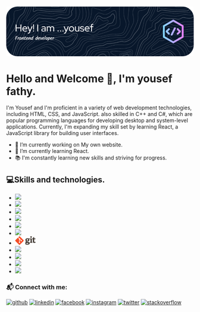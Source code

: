 ![I am a Frontend developer.](./github-header-image%20(1).png)

# Hello and Welcome 👋, I'm yousef fathy.

<!-- I'm yousef, and I'm a Frontend developer. I really enjoy learning languages and frameworks like React and C++, as well as working in Javascript and C#. I also enjoy competitive programming.
 -->
I'm Yousef and I'm proficient in a variety of web development technologies, including HTML, CSS, and JavaScript. also skilled in C++ and C#, which are popular programming languages for developing desktop and system-level applications. Currently, I'm expanding my skill set by learning React, a JavaScript library for building user interfaces.


* 🔭 I’m currently working on My own website.
* 🌱 I’m currently learning React.
* 📚 I'm constantly learning new skills and striving for progress.


## 💻Skills and technologies.

- <img src="https://img.shields.io/badge/HTML5-E34F26?style=for-the-badge&logo=html5&logoColor=white">
- <img src="https://img.shields.io/badge/CSS3-1572B6?style=for-the-badge&logo=css3&logoColor=white">
- <img src="https://img.shields.io/badge/-JavaScript-eed718?style=flat&logo=javascript&logoColor=ffffff">
- <img src="https://img.shields.io/badge/C%2B%2B-00599C?style=for-the-badge&logo=c%2B%2B&logoColor=white">
- <img src="https://img.shields.io/badge/C%23-239120?style=for-the-badge&logo=c-sharp&logoColor=white">
- <img src="https://img.shields.io/badge/-React-000000?style=flat&logo=react&logoColor=00c8ff">
- <img src="logo@2x.png" width="55px">
- <img src="http://img.shields.io/badge/-Github-000000?style=flat&logo=github&logoColor=FFFFFF">
- <img src="http://img.shields.io/badge/-VS%20Code-007ACC?style=flat&logo=visual%20studio%20code&logoColor=white">
- <img src="https://img.shields.io/badge/Visual_Studio-5C2D91?style=for-the-badge&logo=visual%20studio&logoColor=white">
- <img src="https://img.shields.io/badge/Notion-000000?style=for-the-badge&logo=notion&logoColor=white">




<!-- * 🔭 I’m currently working on My own website.
* 🌱 I’m currently learning React.
* 📚 I'm constantly learning new skills and striving for progress.
 -->
### 📬 Connect with me:
[<img src='https://cdn.jsdelivr.net/npm/simple-icons@3.0.1/icons/github.svg' alt='github' height='40'>](https://github.com/yousseffathy110) [<img src='https://cdn.jsdelivr.net/npm/simple-icons@3.0.1/icons/linkedin.svg' alt='linkedin' height='40' style="background-color: white;">](https://www.linkedin.com/in/youssef-fathy-6215b2232/) [<img src='https://cdn.jsdelivr.net/npm/simple-icons@3.0.1/icons/facebook.svg' alt='facebook' height='40'>](https://www.facebook.com/youssef.fathy.3994) [<img src='https://cdn.jsdelivr.net/npm/simple-icons@3.0.1/icons/instagram.svg' alt='instagram' height='40'>](https://www.instagram.com/yousse_fathy/) [<img src='https://cdn.jsdelivr.net/npm/simple-icons@3.0.1/icons/twitter.svg' alt='twitter' height='40'>](https://twitter.com/yousef52590383) [<img src='https://cdn.jsdelivr.net/npm/simple-icons@3.0.1/icons/stackoverflow.svg' alt='stackoverflow' height='40'>](https://stackoverflow.com/users/17093168/yousef-fathy)
